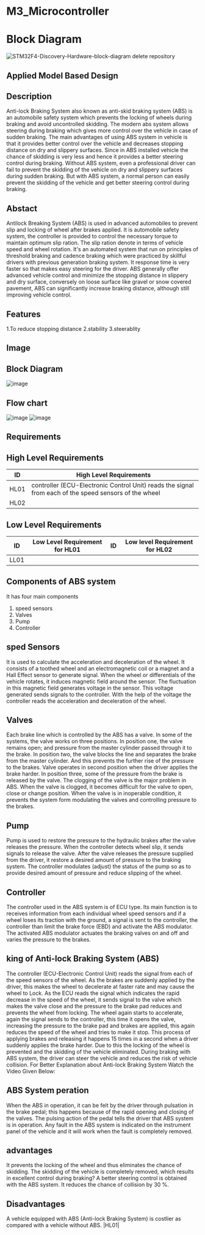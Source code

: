 # M3_Microcontroller
# Block Diagram
![STM32F4-Discovery-Hardware-block-diagram](https://user-images.githubusercontent.com/46984887/156366488-bd33d54a-8d16-4a7f-b18f-ff9a788c172f.png)
delete repository




## Applied Model Based Design

## Description
Anti-lock Braking System also known as anti-skid braking system (ABS) is an automobile safety system which prevents the locking of wheels during braking and avoid uncontrolled skidding. The modern abs system allows steering during braking which gives more control over the vehicle in case of sudden braking.
The main advantages of using ABS system in vehicle is that it provides better control over the vehicle and decreases stopping distance on dry and slippery surfaces. Since in ABS installed vehicle the chance of skidding is very less and hence it provides a better steering control during braking. Without ABS system, even a professional driver can fail to prevent the skidding of the vehicle on dry and slippery surfaces during sudden braking. But with ABS system, a normal person can easily prevent the skidding of the vehicle and get better steering control during braking.

## Abstact

Antilock Breaking System (ABS) is used in advanced automobiles to prevent slip and locking of wheel after brakes applied. It is automobile safety system, the controller is provided to control the necessary torque to maintain optimum slip ration. The slip ration denote in terms of vehicle speed and wheel rotation. It's an automated system that run on principles of threshold braking and cadence braking which were practiced by skillful drivers with previous generation braking system. It response time is very faster so that makes easy steering for the driver. ABS generally offer advanced vehicle control and minimize the stopping distance in slippery and dry surface, conversely on loose surface like gravel or snow covered pavement, ABS can significantly increase braking distance, although still improving vehicle control.


## Features
1.To reduce stopping distance
2.stability
3.steerablity

## Image

## Block Diagram
![image](https://user-images.githubusercontent.com/46984887/159897122-78ee81bc-521a-4423-b258-e79442be7c46.png)

## Flow chart

![image](https://user-images.githubusercontent.com/46984887/159905667-37d7e058-5c63-49bd-8e73-aed61d281e2a.png)
![image](https://user-images.githubusercontent.com/46984887/159905973-9d3b9a1f-6857-4f3d-8d17-81517035c5b6.png)

## Requirements

## High Level Requirements

|ID|High Level Requirements|
|--|-----------------------|
|HL01|controller (ECU-Electronic Control Unit) reads the signal from each of the speed sensors of the wheel|
|HL02|

## Low Level Requirements

|ID|Low Level Requirement for HL01|ID|Low level Requirement for HL02|
|---|-----------------------------|--|-------------------------------|
|LL01|










## Components of ABS system

It has four main components
1. speed sensors
2. Valves
3. Pump
4. Controller

## sped Sensors
It is used to calculate the acceleration and deceleration of the wheel. It consists of a toothed wheel and an electromagnetic coil or a magnet and a Hall Effect sensor to generate signal. When the wheel or differentials of the vehicle rotates, it induces magnetic field around the sensor. The fluctuation in this magnetic field generates voltage in the sensor. This voltage generated sends signals to the controller. With the help of the voltage the controller reads the acceleration and deceleration of the wheel.
 

##  Valves
Each brake line which is controlled by the ABS has a valve. In some of the systems, the valve works on three positions.
In position one, the valve remains open; and pressure from the master cylinder passed through it to the brake.
In position two, the valve blocks the line and separates the brake from the master cylinder. And this prevents the further rise of the pressure to the brakes. Valve operates in second position when the driver applies the brake harder.
In position three, some of the pressure from the brake is released by the valve.
The clogging of the valve is the major problem in ABS. When the valve is clogged, it becomes difficult for the valve to open, close or change position. When the valve is in inoperable condition, it prevents the system form modulating the valves and controlling pressure to the brakes.
 

## Pump
Pump is used to restore the pressure to the hydraulic brakes after the valve releases the pressure. When the controller detects wheel slip, it sends signals to release the valve. After the valve releases the pressure supplied from the driver, it restore a desired amount of pressure to the braking system. The controller modulates (adjust) the status of the pump so as to provide desired amount of pressure and reduce slipping of the wheel.
 

## Controller
The controller used in the ABS system is of ECU type. Its main function is to receives information from each individual wheel speed sensors and if a wheel loses its traction with the ground, a signal is sent to the controller, the controller than limit the brake force (EBD) and activate the ABS modulator. The activated ABS modulator actuates the braking valves on and off and varies the pressure to the brakes.




## king of Anti-lock Braking System (ABS)

The controller (ECU-Electronic Control Unit) reads the signal from each of the speed sensors of the wheel.
As the brakes are suddenly applied by the driver, this makes the wheel to decelerate at faster rate and may cause the wheel to Lock.
As the ECU reads the signal which indicates the rapid decrease in the speed of the wheel, it sends signal to the valve which makes the valve close and the pressure to the brake pad reduces and prevents the wheel from locking.
The wheel again starts to accelerate, again the signal sends to the controller, this time it opens the valve, increasing the pressure to the brake pad and brakes are applied, this again reduces the speed of the wheel and tries to make it stop.
This process of applying brakes and releasing it happens 15 times in a second when a driver suddenly applies the brake harder. Due to this the locking of the wheel is prevented and the skidding of the vehicle eliminated. During braking with ABS system, the driver can steer the vehicle and reduces the risk of vehicle collision.
For Better Explanation about Anti-lock Braking System Watch the Video Given Below:

 


 

## ABS System peration


When the ABS in operation, it can be felt by the driver through pulsation in the brake pedal; this happens because of the rapid opening and closing of the valves. The pulsing action of the pedal tells the driver that ABS system is in operation. Any fault in the ABS system is indicated on the instrument panel of the vehicle and it will work when the fault is completely removed.

## advantages
It prevents the locking of the wheel and thus eliminates the chance of skidding.
The skidding of the vehicle is completely removed, which results in excellent control during braking?
A better steering control is obtained with the ABS system.
It reduces the chance of collision by 30 %.

## Disadvantages
A vehicle equipped with ABS (Anti-lock Braking System) is costlier as compared with a vehicle without ABS.
|HL01|








